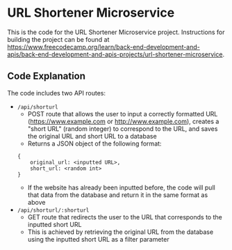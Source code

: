 # URL Shortener Microservice

This is the code for the URL Shortener Microservice project. Instructions for building the project can be found at https://www.freecodecamp.org/learn/back-end-development-and-apis/back-end-development-and-apis-projects/url-shortener-microservice.

## Code Explanation
The code includes two API routes:
* `/api/shorturl`
    * POST route that allows the user to input a correctly formatted URL (https://www.example.com or http://www.example.com), creates a "short URL" (random integer) to correspond to the URL, and saves the original URL and short URL to a database
    * Returns a JSON object of the following format:
    ```
    {
        original_url: <inputted URL>,
        short_url: <random int>
    }
    ```
    * If the website has already been inputted before, the code will pull that data from the database and return it in the same format as above
* `/api/shorturl/:shorturl`
    * GET route that redirects the user to the URL that corresponds to the inputted short URL
    * This is achieved by retrieving the original URL from the database using the inputted short URL as a filter parameter